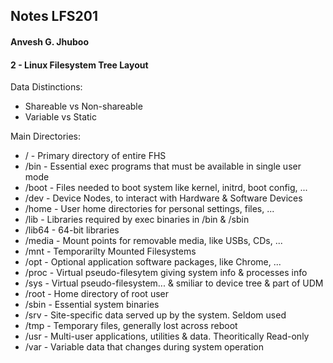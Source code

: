 ## Notes LFS201
#### Anvesh G. Jhuboo

#### 2 - Linux Filesystem Tree Layout
Data Distinctions:
* Shareable vs Non-shareable
* Variable vs Static

Main Directories:
* /         - Primary directory of entire FHS
* /bin      - Essential exec programs that must be available in single user mode
* /boot     - Files needed to boot system like kernel, initrd, boot config, ...
* /dev      - Device Nodes, to interact with Hardware & Software Devices
* /home     - User home directories for personal settings, files, ...
* /lib      - Libraries required by exec binaries in /bin & /sbin
* /lib64    - 64-bit libraries
* /media    - Mount points for removable media, like USBs, CDs, ...
* /mnt      - Temporarilty Mounted Filesystems
* /opt      - Optional application software packages, like Chrome, ...
* /proc     - Virtual pseudo-filesytem giving system info & processes info
* /sys      - Virtual pseudo-filesystem... & smiliar to device tree & part of UDM
* /root     - Home directory of root user
* /sbin     - Essential system binaries
* /srv      - Site-specific data served up by the system. Seldom used
* /tmp      - Temporary files, generally lost across reboot
* /usr      - Multi-user applications, utilities & data. Theoritically Read-only
* /var      - Variable data that changes during system operation
